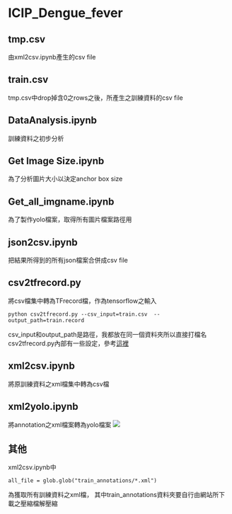 # ICIP_Dengue_fever

## tmp.csv
由xml2csv.ipynb產生的csv file
## train.csv
tmp.csv中drop掉含0之rows之後，所產生之訓練資料的csv file
## DataAnalysis.ipynb
訓練資料之初步分析
## Get Image Size.ipynb
為了分析圖片大小以決定anchor box size
## Get_all_imgname.ipynb
為了製作yolo檔案，取得所有圖片檔案路徑用
## json2csv.ipynb
把結果所得到的所有json檔案合併成csv file
## csv2tfrecord.py
將csv檔集中轉為TFrecord檔，作為tensorflow之輸入
```python=
python csv2tfrecord.py --csv_input=train.csv  --output_path=train.record
```
csv_input和output_path是路徑，我都放在同一個資料夾所以直接打檔名
csv2tfrecord.py內部有一些設定，參考[這裡](http://www.icode9.com/content-1-15050.html)   
## xml2csv.ipynb
將原訓練資料之xml檔集中轉為csv檔
## xml2yolo.ipynb
將annotation之xml檔案轉為yolo檔案
![](https://i.imgur.com/JI8v9AZ.png)
## 其他
xml2csv.ipynb中
```python=
all_file = glob.glob("train_annotations/*.xml")
```
為獲取所有訓練資料之xml檔，
其中train_annotations資料夾要自行由網站所下載之壓縮檔解壓縮
